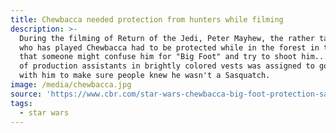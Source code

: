 ```yaml
---
title: Chewbacca needed protection from hunters while filming
description: >-
  During the filming of Return of the Jedi, Peter Mayhew, the rather tall actor
  who has played Chewbacca had to be protected while in the forest in the fears
  that someone might confuse him for "Big Foot" and try to shoot him... A group
  of production assistants in brightly colored vests was assigned to go around
  with him to make sure people knew he wasn't a Sasquatch.
image: /media/chewbacca.jpg
source: 'https://www.cbr.com/star-wars-chewbacca-big-foot-protection-sasquatch/'
tags:
  - star wars
---
```


